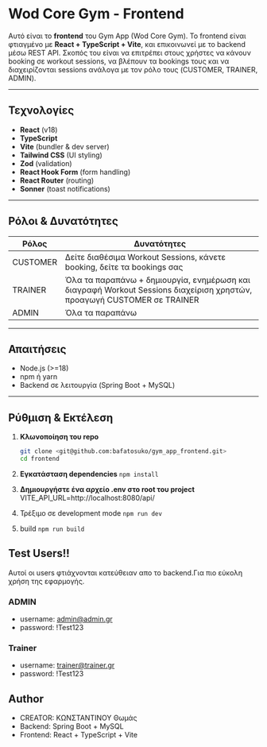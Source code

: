 # Wod Core Gym - Frontend



Αυτό είναι το **frontend** του Gym App (Wod Core Gym). Το frontend είναι φτιαγμένο με **React + TypeScript + Vite**, και επικοινωνεί με το backend μέσω REST API. Σκοπός του είναι να επιτρέπει στους χρήστες να κάνουν booking σε workout sessions, να βλέπουν τα bookings τους και να διαχειρίζονται sessions ανάλογα με τον ρόλο τους (CUSTOMER, TRAINER, ADMIN).

---

## Τεχνολογίες

- **React** (v18)
- **TypeScript**
- **Vite** (bundler & dev server)
- **Tailwind CSS** (UI styling)
- **Zod** (validation)
- **React Hook Form** (form handling)
- **React Router** (routing)
- **Sonner** (toast notifications)

---

## Ρόλοι & Δυνατότητες

| Ρόλος      | Δυνατότητες                                                            |
|------------|------------------------------------------------------------------------|
| CUSTOMER   | Δείτε διαθέσιμα Workout Sessions, κάνετε booking, δείτε τα bookings σας |
| TRAINER    | Όλα τα παραπάνω + δημιουργία, ενημέρωση και διαγραφή Workout Sessions διαχείριση χρηστών, προαγωγή CUSTOMER σε TRAINER |
| ADMIN      | Όλα τα παραπάνω      |

---

## Απαιτήσεις

- Node.js (>=18)
- npm ή yarn
- Backend σε λειτουργία (Spring Boot + MySQL)

---

## Ρύθμιση & Εκτέλεση

1. **Κλωνοποίηση του repo**
   ```bash
   git clone <git@github.com:bafatosuko/gym_app_frontend.git>
   cd frontend
   ```
   
2. **Εγκατάσταση dependencies**
    `npm install`

3. **Δημιουργήστε ένα αρχείο .env στο root του project**
   VITE_API_URL=http://localhost:8080/api/

4. Τρέξιμο σε development mode
   `npm run dev`

5. build
  `npm run build`


## Test Users!!
Αυτοί οι users φτιάχνονται κατεύθειαν απο το backend.Για πιο εύκολη χρήση της εφαρμογής.
### ADMIN
- username: admin@admin.gr
- password: !Test123

### Trainer

- username: trainer@trainer.gr
- password: !Test123

## Author
- CREATOR: ΚΩΝΣΤΑΝΤΙΝΟΥ Θωμάς
- Backend: Spring Boot + MySQL
- Frontend: React + TypeScript + Vite



